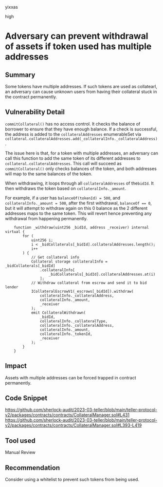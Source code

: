 yixxas

high

# Adversary can prevent withdrawal of assets if token used has multiple addresses

## Summary
Some tokens have multiple addresses. If such tokens are used as collatearl, an adversary can cause unknown users from having their collateral stuck in the contract permanently.

## Vulnerability Detail
`commitCollateral()` has no access control. It checks the balance of borrower to ensure that they have enough balance. If a check is successful, the address is added to the `collateralAddresses` enumerableSet via `collateral.collateralAddresses.add(_collateralInfo._collateralAddress)`.

The issue here is that, for a token with multiple addresses, an adversary can call this function to add the same token of its different addresses to `collateral.collateralAddresses`. This call will succeed as `commitCollateral()` only checks balances of the token, and both addresses will map to the same balances of the token.

When withdrawing, it loops through all `collateralAddresses` of the`bidId`. It then withdraws the token based on `collateralInfo._amount`.

For example, if a user has `balanceOf(tokenId) = 500`, and `collateralInfo._amount = 500`, after the first withdrawal, `balanceOf == 0`, but it will attempt to withdraw again on this 0 balance as the 2 different addresses maps to the same token. This will revert hence preventing any withdrawal from happening permanently.

```solidity
    function _withdraw(uint256 _bidId, address _receiver) internal virtual {
        for (
            uint256 i;
            i < _bidCollaterals[_bidId].collateralAddresses.length();
            i++
        ) {
            // Get collateral info
            Collateral storage collateralInfo = _bidCollaterals[_bidId]
                .collateralInfo[
                    _bidCollaterals[_bidId].collateralAddresses.at(i)
                ];
            // Withdraw collateral from escrow and send it to bid lender
            ICollateralEscrowV1(_escrows[_bidId]).withdraw(
                collateralInfo._collateralAddress,
                collateralInfo._amount,
                _receiver
            );
            emit CollateralWithdrawn(
                _bidId,
                collateralInfo._collateralType,
                collateralInfo._collateralAddress,
                collateralInfo._amount,
                collateralInfo._tokenId,
                _receiver
            );
        }
    }
```

## Impact
Assets with multiple addresses can be forced trapped in contract permanently.

## Code Snippet
https://github.com/sherlock-audit/2023-03-teller/blob/main/teller-protocol-v2/packages/contracts/contracts/CollateralManager.sol#L431
https://github.com/sherlock-audit/2023-03-teller/blob/main/teller-protocol-v2/packages/contracts/contracts/CollateralManager.sol#L393-L419

## Tool used

Manual Review

## Recommendation
Consider using a whitelist to prevent such tokens from being used.
